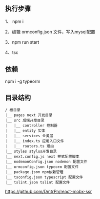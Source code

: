 ## 执行步骤

1、 npm i

2、编辑 ormconfig.json 文件，写入mysql配置

3、npm run start 

4、tsc


## 依赖

npm i -g typeorm


## 目录结构

    / 根目录
    |__ pages next 开发目录
    |__ src 后端开发目录
    |   |__ controller 控制器
    |   |__ entity 实体
    |   |__ services 业务层
    |   |__ index.ts 应用入口文件
    |   |__ routers.ts 理由
    |__ styles stylus开发目录
    |__ next.config.js next 样式配置脚本
    |__ nodemonConfig.json nodemon 配置文件
    |__ ormconfig.json typeorm 配置文件
    |__ package.json npm依赖管理
    |__ tsconfig.json typescript 配置文件
    |__ tslint.json tslint 配置文件














https://github.com/DmtrPn/react-mobx-ssr
